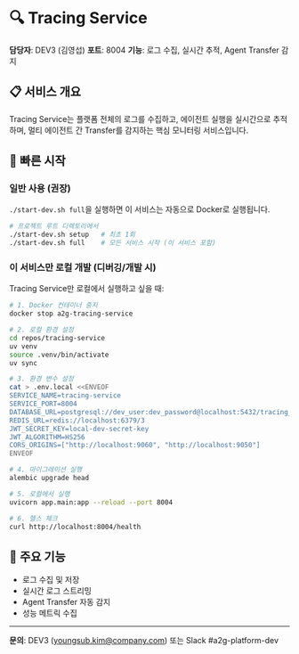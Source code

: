 # 🔍 Tracing Service

**담당자**: DEV3 (김영섭)
**포트**: 8004
**기능**: 로그 수집, 실시간 추적, Agent Transfer 감지

## 📋 서비스 개요

Tracing Service는 플랫폼 전체의 로그를 수집하고, 에이전트 실행을 실시간으로 추적하며, 멀티 에이전트 간 Transfer를 감지하는 핵심 모니터링 서비스입니다.

## 🚀 빠른 시작

### 일반 사용 (권장)

`./start-dev.sh full`을 실행하면 이 서비스는 자동으로 Docker로 실행됩니다.

```bash
# 프로젝트 루트 디렉토리에서
./start-dev.sh setup   # 최초 1회
./start-dev.sh full    # 모든 서비스 시작 (이 서비스 포함)
```

### 이 서비스만 로컬 개발 (디버깅/개발 시)

Tracing Service만 로컬에서 실행하고 싶을 때:

```bash
# 1. Docker 컨테이너 중지
docker stop a2g-tracing-service

# 2. 로컬 환경 설정
cd repos/tracing-service
uv venv
source .venv/bin/activate
uv sync

# 3. 환경 변수 설정
cat > .env.local <<ENVEOF
SERVICE_NAME=tracing-service
SERVICE_PORT=8004
DATABASE_URL=postgresql://dev_user:dev_password@localhost:5432/tracing_service_db
REDIS_URL=redis://localhost:6379/3
JWT_SECRET_KEY=local-dev-secret-key
JWT_ALGORITHM=HS256
CORS_ORIGINS=["http://localhost:9060", "http://localhost:9050"]
ENVEOF

# 4. 마이그레이션 실행
alembic upgrade head

# 5. 로컬에서 실행
uvicorn app.main:app --reload --port 8004

# 6. 헬스 체크
curl http://localhost:8004/health
```

## 🎯 주요 기능

- 로그 수집 및 저장
- 실시간 로그 스트리밍
- Agent Transfer 자동 감지
- 성능 메트릭 수집

---

**문의**: DEV3 (youngsub.kim@company.com) 또는 Slack #a2g-platform-dev
